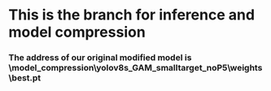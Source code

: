 # This is the branch for inference and model compression

### The address of our original modified model is \model_compression\yolov8s_GAM_smalltarget_noP5\weights\best.pt

